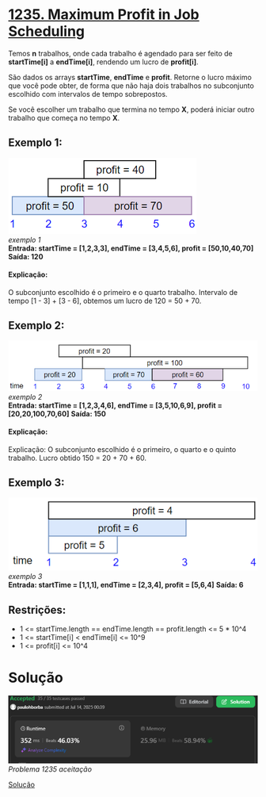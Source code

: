 # [1235. Maximum Profit in Job Scheduling](https://leetcode.com/problems/maximum-profit-in-job-scheduling/description/)

Temos **n** trabalhos, onde cada trabalho é agendado para ser feito de **startTime[i]** a **endTime[i]**, rendendo um lucro de **profit[i]**.

São dados os arrays **startTime**, **endTime** e **profit**. Retorne o lucro máximo que você pode obter, de forma que não haja dois trabalhos no subconjunto escolhido com intervalos de tempo sobrepostos.

Se você escolher um trabalho que termina no tempo **X**, poderá iniciar outro trabalho que começa no tempo **X**.

## Exemplo 1:
![exemplo 1](https://github.com/projeto-de-algoritmos-2025/PD_ExerciciosResolvidos-Leetcode/blob/ed148c2a4cfda3ecd8ef97213489ebe7093ecc73/Problema_1235/img/ex1.png)<br>
*exemplo 1* <br>
**Entrada: startTime  = [1,2,3,3], endTime = [3,4,5,6], profit = [50,10,40,70]**
**Saída: 120**
#### Explicação:
O subconjunto escolhido é o primeiro e o quarto trabalho.
Intervalo de tempo [1 - 3] + [3 - 6], obtemos um lucro de 120 = 50 + 70.

## Exemplo 2:
![exemplo 2](https://github.com/projeto-de-algoritmos-2025/PD_ExerciciosResolvidos-Leetcode/blob/ed148c2a4cfda3ecd8ef97213489ebe7093ecc73/Problema_1235/img/ex2.png)<br>
*exemplo 2* <br>
**Entrada: startTime = [1,2,3,4,6], endTime = [3,5,10,6,9], profit = [20,20,100,70,60]**
**Saída: 150**
#### Explicação:
Explicação: O subconjunto escolhido é o primeiro, o quarto e o quinto trabalho.
Lucro obtido 150 = 20 + 70 + 60.

## Exemplo 3:
![exemplo 3](https://github.com/projeto-de-algoritmos-2025/PD_ExerciciosResolvidos-Leetcode/blob/ed148c2a4cfda3ecd8ef97213489ebe7093ecc73/Problema_1235/img/ex3.png)<br>
*exemplo 3* <br>
**Entrada: startTime = [1,1,1], endTime = [2,3,4], profit = [5,6,4]**
**Saída: 6**

## Restrições:
- 1 <= startTime.length == endTime.length == profit.length <= 5 * 10^4
- 1 <= startTime[i] < endTime[i] <= 10^9
- 1 <= profit[i] <= 10^4

# Solução
![Problema 1235](https://github.com/projeto-de-algoritmos-2025/PD_ExerciciosResolvidos-Leetcode/blob/ed148c2a4cfda3ecd8ef97213489ebe7093ecc73/Problema_1235/img/sol1235.png) <br>
*Problema 1235 aceitação*

[Solução](https://github.com/projeto-de-algoritmos-2025/PD_ExerciciosResolvidos-Leetcode/blob/ed148c2a4cfda3ecd8ef97213489ebe7093ecc73/Problema_1235/problema1235.py)